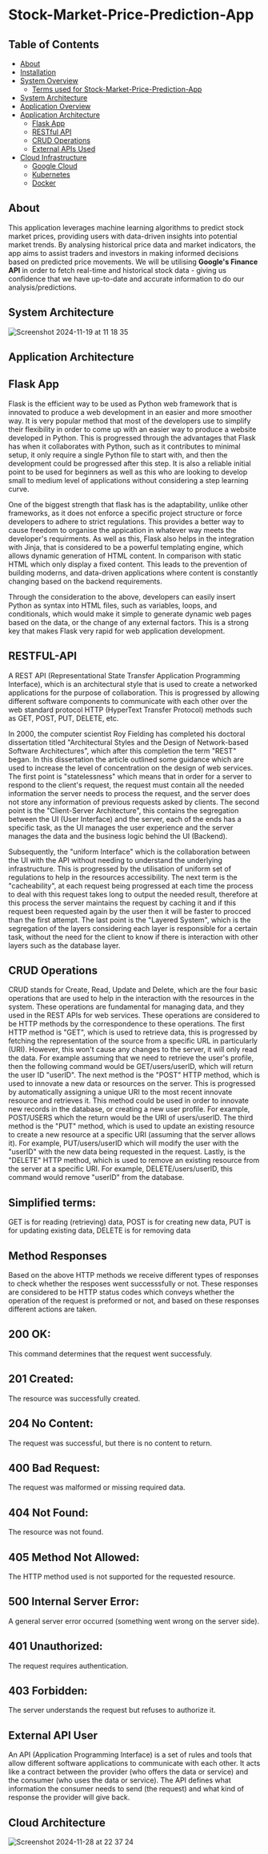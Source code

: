 # Stock-Market-Price-Prediction-App

## Table of Contents

- [About](#about)
- [Installation](#installation)
- [System Overview](#system-overview)
  - [Terms used for Stock-Market-Price-Prediction-App](#terms-used-for-Stock-Market-Price-Prediction-App)
- [System Architecture](#system-architecture)
- [Application Overview](#application-overview)
- [Application Architecture](#application-architecture)
  - [Flask App](#flask-app)
  - [RESTful API](#restful-api)
  - [CRUD Operations](#crud-operations)
  - [External APIs Used](#external-apis-used)
- [Cloud Infrastructure](#cloud-infrastructure)
  - [Google Cloud](#google-cloud)
  - [Kubernetes](#kubernetes)
  - [Docker](#docker)

## About

This application leverages machine learning algorithms to predict stock market prices, providing users with data-driven insights into potential market trends. By analysing historical price data and market indicators, the app aims to assist traders and investors in making informed decisions based on predicted price movements. We will be utilising **Google's Finance API** in order to fetch real-time and historical stock data - giving us confidence that we have up-to-date and accurate information to do our analysis/predictions.

## System Architecture

![Screenshot 2024-11-19 at 11 18 35](https://github.com/user-attachments/assets/f8960847-e587-4efc-91b0-4c27fac68059)


## Application Architecture

## Flask App
Flask is the efficient way to be used as Python web framework that is innovated to produce a web development in an easier and more smoother way. It is very popular method that most of the developers use to simplify their flexibility in order to come up with an easier way to produce a website developed in Python. This is progressed through the advantages that Flask has when it collaborates with Python, such as it contributes to minimal setup, it only require a single Python file to start with, and then the development could be progressed after this step. It is also a reliable initial point to be used for beginners as well as this who are looking to develop small to medium level of applications without considering a step learning curve. 

One of the biggest strength that flask has is the adaptability, unlike other frameworks, as it does not enforce a specific project structure or force developers to adhere to strict regulations. This provides a better way to cause freedom to organise the appication in whatever way meets the developer's requirments. As well as this, Flask also helps in the integration with Jinja, that is considered to be a powerful templating engine, which allows dynamic generation of HTML content. In comparison with static HTML which only display a fixed content. This leads to the prevention of building moderns, and data-driven applications where content is constantly changing based on the backend requirements. 

Through the consideration to the above, developers can easily insert Python as syntax into HTML files, such as variables, loops, and conditionals, which would make it simple to generate dynamic web pages based on the data, or the change of any external factors. This is a strong key that makes Flask very rapid for web application development. 

## RESTFUL-API
A REST API (Representational State Transfer Application Programming Interface), which is an architectural style that is used to create a networked applications for the purpose of collaboration. This is progressed by allowing different software components to communicate with each other over the web standard protocol HTTP (HyperText Transfer Protocol) methods such as GET, POST, PUT, DELETE, etc. 

In 2000, the computer scientist Roy Fielding has completed his doctoral dissertation titled "Architectural Styles and the Design of Network-based Software Architectures", which after this completion the term "REST" began. In this dissertation the article outlined some guidance which are used to increase the level of concentration on the design of web services. The first point is "statelessness" which means that in order for a server to respond to the client's request, the request must contain all the needed information the server needs to process the request, and the server does not store any information of previous requests asked by clients. The second point is the "Client-Server Architecture", this contains the segregation between the UI (User Interface) and the server, each of the ends has a specific task, as the UI manages the user experience and the server manages the data and the business logic behind the UI (Backend). 

Subsequently, the "uniform Interface" which is the collaboration between the UI with the API without needing to understand the underlying infrastructure. This is progressed by the utilisation of uniform set of regulations to help in the resources accessibility. The next term is the "cacheability", at each request being progressed at each time the process to deal with this request takes long to output the needed result, therefore at this process the server maintains the request by caching it and if this request been requested again by the user then it will be faster to procced than the first attempt. The last point is the "Layered System", which is the segregation of the layers considering each layer is responsible for a certain task, without the need for the client to know if there is interaction with other layers such as the database layer.


## CRUD Operations 

CRUD stands for Create, Read, Update and Delete, which are the four basic operations that are used to help in the interaction with the resources in the system. These operations are fundamental for managing data, and they used in the REST APIs for web services. These operations are considered to be HTTP methods by the correspondence to these operations. The first HTTP method is "GET", which is used to retrieve data, this is progressed by fetching the representation of the source from a specific URL in particularly (URI). However, this won't cause any changes to the server, it will only read the data. For example assuming that we need to retrieve the user's profile, then the following command would be GET/users/userID, which will return the user ID "userID". The next method is the "POST" HTTP method, which is used to innovate a new data or resources on the server. This is progressed by automatically assigning a unique URI to the most recent innovate resource and retrieves it. This method could be used in order to innovate new records in the database, or creating a new user profile. For example, POST/USERS which the return would be the URI of users/userID. The third method is the "PUT" method, which is used to update an existing resource to create a new resource at a specific URI (assuming that the server allows it). For example, PUT/users/userID which will modify the user with the "userID" with the new data being requested in the request. Lastly, is the "DELETE" HTTP method, which is used to remove an existing resource from the server at a specific URI. For example, DELETE/users/userID, this command would remove "userID" from the database. 

## Simplified terms: 
GET is for reading (retrieving) data,
POST is for creating new data,
PUT is for updating existing data,
DELETE is for removing data


## Method Responses
Based on the above HTTP methods we receive different types of responses to check whether the resposes went successsfully or not. These responses are considered to be HTTP status codes which conveys whether the operation of the request is preformed or not, and based on these responses different actions are taken.

## 200 OK:
This command determines that the request went successfuly.
## 201 Created:
The resource was successfully created. 
## 204 No Content:
The request was successful, but there is no content to return.
##  400 Bad Request: 
The request was malformed or missing required data.
## 404 Not Found: 
The resource was not found.
## 405 Method Not Allowed:
The HTTP method used is not supported for the requested resource.
## 500 Internal Server Error:
A general server error occurred (something went wrong on the server side).
## 401 Unauthorized: 
The request requires authentication.
## 403 Forbidden: 
The server understands the request but refuses to authorize it.




## External API User

An API (Application Programming Interface) is a set of rules and tools that allow different software applications to communicate with each other. It acts like a contract between the provider (who offers the data or service) and the consumer (who uses the data or service). The API defines what information the consumer needs to send (the request) and what kind of response the provider will give back.


## Cloud Architecture

![Screenshot 2024-11-28 at 22 37 24](https://github.com/user-attachments/assets/6cd9e58a-c665-4186-99d9-99de415926df)
